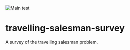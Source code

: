 ![Main test](https://github.com/actions/travelling-salesman/workflows/.github/workflows/main.yml/badge.svg)

# travelling-salesman-survey
A survey of the travelling salesman problem.
